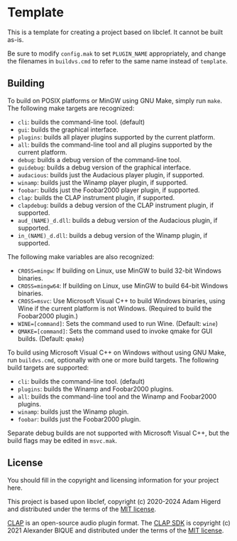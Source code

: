 Template
========

This is a template for creating a project based on libclef. It cannot be built as-is.

Be sure to modify `config.mak` to set `PLUGIN_NAME` appropriately, and change the filenames
in `buildvs.cmd` to refer to the same name instead of `template`.

Building
--------
To build on POSIX platforms or MinGW using GNU Make, simply run `make`. The following make
targets are recognized:

* `cli`: builds the command-line tool. (default)
* `gui`: builds the graphical interface.
* `plugins`: builds all player plugins supported by the current platform.
* `all`: builds the command-line tool and all plugins supported by the current platform.
* `debug`: builds a debug version of the command-line tool.
* `guidebug`: builds a debug version of the graphical interface.
* `audacious`: builds just the Audacious player plugin, if supported.
* `winamp`: builds just the Winamp player plugin, if supported.
* `foobar`: builds just the Foobar2000 player plugin, if supported.
* `clap`: builds the CLAP instrument plugin, if supported.
* `clapdebug`: builds a debug version of the CLAP instrument plugin, if supported.
* `aud_(NAME)_d.dll`: builds a debug version of the Audacious plugin, if supported.
* `in_(NAME)_d.dll`: builds a debug version of the Winamp plugin, if supported.

The following make variables are also recognized:

* `CROSS=mingw`: If building on Linux, use MinGW to build 32-bit Windows binaries.
* `CROSS=mingw64`: If building on Linux, use MinGW to build 64-bit Windows binaries.
* `CROSS=msvc`: Use Microsoft Visual C++ to build Windows binaries, using Wine if the current
  platform is not Windows. (Required to build the Foobar2000 plugin.)
* `WINE=[command]`: Sets the command used to run Wine. (Default: `wine`)
* `QMAKE=[command]`: Sets the command used to invoke qmake for GUI builds. (Default: `qmake`)

To build using Microsoft Visual C++ on Windows without using GNU Make, run `buildvs.cmd`,
optionally with one or more build targets. The following build targets are supported:

* `cli`: builds the command-line tool. (default)
* `plugins`: builds the Winamp and Foobar2000 plugins.
* `all`: builds the command-line tool and the Winamp and Foobar2000 plugins.
* `winamp`: builds just the Winamp plugin.
* `foobar`: builds just the Foobar2000 plugin.

Separate debug builds are not supported with Microsoft Visual C++, but the build flags may be
edited in `msvc.mak`.

License
-------
You should fill in the copyright and licensing information for your project here.

This project is based upon libclef, copyright (c) 2020-2024 Adam Higerd and distributed
under the terms of the [MIT license](LICENSE.md).

[CLAP](https://cleveraudio.org/) is an open-source audio plugin format. The
[CLAP SDK](https://github.com/free-audio/clap) is copyright (c) 2021 Alexander BIQUE
and distributed under the terms of the [MIT license](LICENSE.CLAP).
